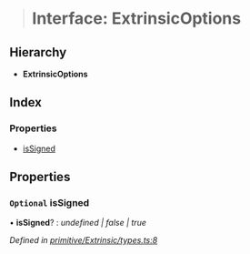 > # Interface: ExtrinsicOptions

## Hierarchy

* **ExtrinsicOptions**

## Index

### Properties

* [isSigned](_primitive_extrinsic_types_.extrinsicoptions.md#optional-issigned)

## Properties

### `Optional` isSigned

• **isSigned**? : *undefined | false | true*

*Defined in [primitive/Extrinsic/types.ts:8](https://github.com/polkadot-js/api/blob/9738ea1/packages/types/src/primitive/Extrinsic/types.ts#L8)*